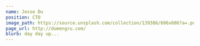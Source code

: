 ```yaml
---
name: Jesse Du
position: CTO
image_path: https://source.unsplash.com/collection/139386/606x606?a=.png
page_url: http://dumengru.com/
blurb: day day up...
---
```

